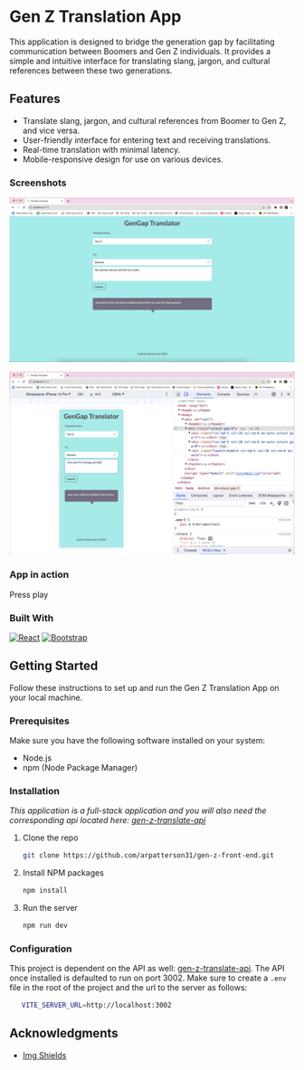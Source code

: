 # Gen Z Translation App

This application is designed to bridge the generation gap by facilitating communication between Boomers and Gen Z individuals. It provides a simple and intuitive interface for translating slang, jargon, and cultural references between these two generations.

## Features

- Translate slang, jargon, and cultural references from Boomer to Gen Z, and vice versa.
- User-friendly interface for entering text and receiving translations.
- Real-time translation with minimal latency.
- Mobile-responsive design for use on various devices.

### Screenshots

![Desktop view of application. Being translated by the app is a Gen Z phrase of "No cap fam, she ate and left no crumbs" and receiving the Boomer translation of "Honestly friend, she did an excellent job and left no room for improvement"](src/assets/genGapScreenshot.png)

![Responsive view set to an iPhone 12 Pro. Being translated by the app is a Gen Z phrase of "Jane your fit is cheugy. periodt" and receiving the Boomer translation of "Jane, your outfit is outdated. End of story."](src/assets/responsiveGenGapScreenshot.png)

### App in action



Press play

### Built With

[![React][React.js]][React-url]
[![Bootstrap][Bootstrap.com]][Bootstrap-url]

## Getting Started

Follow these instructions to set up and run the Gen Z Translation App on your local machine.

### Prerequisites

Make sure you have the following software installed on your system:

- Node.js
- npm (Node Package Manager)

### Installation

*This application is a full-stack application and you will also need the corresponding api located here: [gen-z-translate-api](https://github.com/arpatterson31/gen-z-translate-api)*

1. Clone the repo

   ```bash
   git clone https://github.com/arpatterson31/gen-z-front-end.git
   ```

2. Install NPM packages

   ```bash
   npm install
   ```

3. Run the server

   ```bash
   npm run dev
   ```

### Configuration

This project is dependent on the API as well: [gen-z-translate-api](https://github.com/arpatterson31/gen-z-translate-api). The API once installed is defaulted to run on port 3002. Make sure to create a `.env` file in the root of the project and the url to the server as follows:

```sh
   VITE_SERVER_URL=http://localhost:3002
```

## Acknowledgments

- [Img Shields](https://shields.io)

[React.js]: https://img.shields.io/badge/React-20232A?style=for-the-badge&logo=react&logoColor=61DAFB
[React-url]: https://reactjs.org/
[Bootstrap.com]: https://img.shields.io/badge/Bootstrap-563D7C?style=for-the-badge&logo=bootstrap&logoColor=white
[Bootstrap-url]: https://getbootstrap.com
